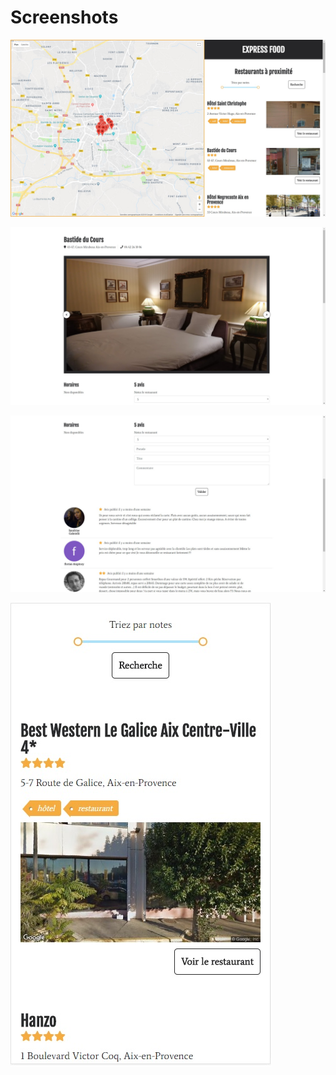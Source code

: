 Screenshots
===========

[![Map interface](docs/screenshots/map-interface.jpg)](docs/screenshots/map-interface.jpg)

[![Restaurant page](docs/screenshots/restaurant-page-1.jpg)](docs/screenshots/restaurant-page-1.jpg)

[![Restaurant page 2](docs/screenshots/restaurant-page-2.jpg)](docs/screenshots/restaurant-page-2.jpg)

[![Responsive](screenshots/Responsive.jpg)](screenshots/Responsive.jpg)



 
